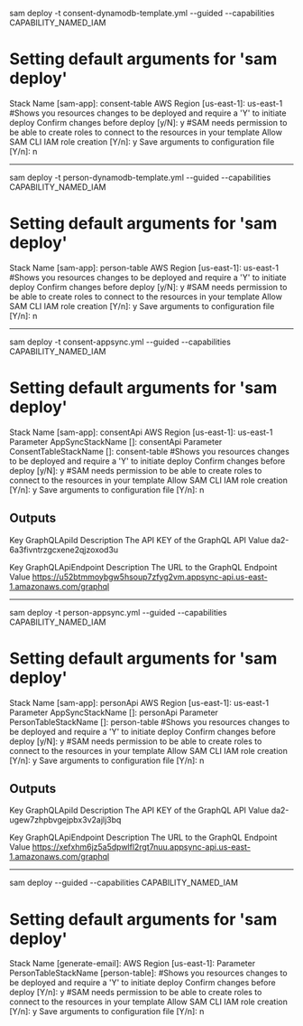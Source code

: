 sam deploy -t consent-dynamodb-template.yml --guided --capabilities CAPABILITY_NAMED_IAM

Setting default arguments for 'sam deploy'
=========================================
Stack Name [sam-app]: consent-table
AWS Region [us-east-1]: us-east-1
#Shows you resources changes to be deployed and require a 'Y' to initiate deploy
Confirm changes before deploy [y/N]: y
#SAM needs permission to be able to create roles to connect to the resources in your template
Allow SAM CLI IAM role creation [Y/n]: y
Save arguments to configuration file [Y/n]: n


----------------------------------------------------------------
sam deploy -t person-dynamodb-template.yml --guided --capabilities CAPABILITY_NAMED_IAM

Setting default arguments for 'sam deploy'
=========================================
Stack Name [sam-app]: person-table
AWS Region [us-east-1]: us-east-1
#Shows you resources changes to be deployed and require a 'Y' to initiate deploy
Confirm changes before deploy [y/N]: y
#SAM needs permission to be able to create roles to connect to the resources in your template
Allow SAM CLI IAM role creation [Y/n]: y
Save arguments to configuration file [Y/n]: n

--------------------------------------------------------------------------------------------
sam deploy -t consent-appsync.yml --guided --capabilities CAPABILITY_NAMED_IAM

Setting default arguments for 'sam deploy'
=========================================
Stack Name [sam-app]: consentApi
AWS Region [us-east-1]: us-east-1
Parameter AppSyncStackName []: consentApi
Parameter ConsentTableStackName []: consent-table
#Shows you resources changes to be deployed and require a 'Y' to initiate deploy
Confirm changes before deploy [y/N]: y
#SAM needs permission to be able to create roles to connect to the resources in your template
Allow SAM CLI IAM role creation [Y/n]: y
Save arguments to configuration file [Y/n]: n

Outputs
-------------------------------------------------------------------------------------------
Key                 GraphQLApiId
Description         The API KEY of the GraphQL API
Value               da2-6a3fivntrzgcxene2qjzoxod3u

Key                 GraphQLApiEndpoint
Description         The URL to the GraphQL Endpoint
Value               https://u52btmmoybgw5hsoup7zfyg2vm.appsync-api.us-east-1.amazonaws.com/graphql

---------------------------------------------------------------------------------------------
sam deploy -t person-appsync.yml --guided --capabilities CAPABILITY_NAMED_IAM

Setting default arguments for 'sam deploy'
=========================================
Stack Name [sam-app]: personApi
AWS Region [us-east-1]: us-east-1
Parameter AppSyncStackName []: personApi
Parameter PersonTableStackName []: person-table
#Shows you resources changes to be deployed and require a 'Y' to initiate deploy
Confirm changes before deploy [y/N]: y
#SAM needs permission to be able to create roles to connect to the resources in your template
Allow SAM CLI IAM role creation [Y/n]: y
Save arguments to configuration file [Y/n]: n

Outputs
---------------------------------------------------------------------------------
Key                 GraphQLApiId
Description         The API KEY of the GraphQL API
Value               da2-ugew7zhpbvgejpbx3v2ajlj3bq

Key                 GraphQLApiEndpoint
Description         The URL to the GraphQL Endpoint
Value               https://xefxhm6jz5a5dpwlfl2rgt7nuu.appsync-api.us-east-1.amazonaws.com/graphql

----------------------------------------------------------------------------------------------------
sam deploy --guided --capabilities CAPABILITY_NAMED_IAM

Setting default arguments for 'sam deploy'
=========================================
Stack Name [generate-email]:
AWS Region [us-east-1]:
Parameter PersonTableStackName [person-table]:
#Shows you resources changes to be deployed and require a 'Y' to initiate deploy
Confirm changes before deploy [Y/n]: y
#SAM needs permission to be able to create roles to connect to the resources in your template
Allow SAM CLI IAM role creation [Y/n]: y
Save arguments to configuration file [Y/n]: n